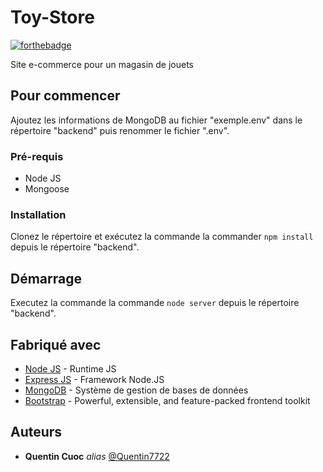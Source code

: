 # Toy-Store

[![forthebadge](https://forthebadge.com/images/badges/made-with-javascript.svg)](https://forthebadge.com)

Site e-commerce pour un magasin de jouets

## Pour commencer

Ajoutez les informations de MongoDB au fichier "exemple.env" dans le répertoire "backend" puis renommer le fichier ".env".

### Pré-requis

- Node JS
- Mongoose

### Installation

Clonez le répertoire et exécutez la commande la commander `npm install` depuis le répertoire "backend".

## Démarrage

Executez la commande la commande ``node server`` depuis le répertoire "backend". 

## Fabriqué avec

* [Node JS](https://nodejs.org) - Runtime JS
* [Express JS](https://expressjs.com) - Framework Node.JS
* [MongoDB](https://www.mongodb.com/fr-fr) - Système de gestion de bases de données
* [Bootstrap](https://getbootstrap.com/) - Powerful, extensible, and feature-packed frontend toolkit

## Auteurs

* **Quentin Cuoc** _alias_ [@Quentin7722](https://github.com/Quentin7722)
